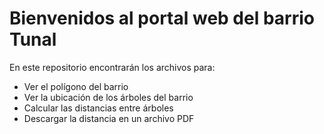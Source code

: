 # Bienvenidos al portal web del barrio Tunal  
En este repositorio encontrarán los archivos para:  

- Ver el polígono del barrio  
- Ver la ubicación de los árboles del barrio  
- Calcular las distancias entre árboles  
- Descargar la distancia en un archivo PDF  

